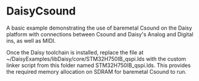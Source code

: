 # DaisyCsound

A basic example demonstrating the use of baremetal Csound on the Daisy platform with connections between Csound and Daisy's Analog and Digital ins, as well as MIDI. 

Once the Daisy toolchain is installed, replace the file at ~/DaisyExamples/libDaisy/core/STM32H750IB_qspi.lds with the custom linker script from this folder named STM32H750IB_qspi.lds. This provides the required memory allocation on SDRAM for baremetal Csound to run.

